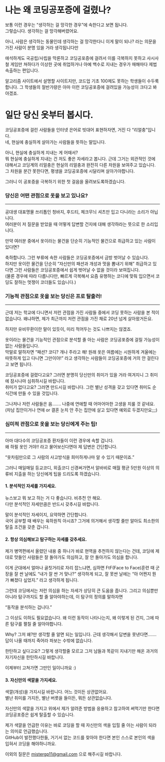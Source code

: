 # 나는 왜 코딩공포증에 걸렸나?

보통 이런 경우는 “생각하는 걸 망각한 경우”에 속한다고 보면 됩니다.  
그렇습니다. 생각하는 걸 망각해버렸어요.

아니, 사람은 생각하는 동물인데 생각하는 걸 망각한다니 이게 말이 되나? 라는 의문을 가진 사람이 분명 있을 거라 생각됩니다만

애석하게도 국공립/사립을 막론하고 코딩공포증에 걸려서 이를 극복하지 못하고 사시사철 게임만 쳐하다가 이상한 곳에 취업하거나 아예 백수로 지내는 경우가 매해마다 제법 속출하는 편입니다.

알고리즘 사이트에서 설명할 사이트지만, 코드업 기초 100제도 못하는 학생들이 수두룩합니다. 그 학생들의 절반가량은 아마 이런 코딩공포증에 걸려있을 가능성이 크다고 봐야겠죠.



# 일단 당신 옷부터 봅시다.

코딩공포증에 걸린 사람들을 인터넷 은어로 빗대어 표현하자면, 거진 다 “리얼충”입니다.  
네, 현실에 충실하게 살아가는 사람들을 뜻하는 말입니다.

아니, 현실에 충실하게 지내는 게 어때서?  
뭐 현실에 충실하게 지내는 건 저도 좋은 자세라고 봅니다. 근데 그거는 외관적인 것에 대해서고 코딩계의 리얼충은 현실의 리얼충과 완전히 다른 차원을 보여주고 있습니다.  
그 차원을 분간 못한다면, 평생을 코딩공포증에 시달리며 살아가야합니다.

그러니 이 공포증을 극복하기 위한 첫 걸음을 올려보도록하겠습니다.

### 당신은 어떤 관점으로 옷을 보고 있나요?
* * *
공대생 대표명물 쓰리톱인 청바지, 후드티, 체크무늬 셔츠만 입고 다니라는 소리가 아닙니다.  
여러분이 저 질문을 받았을 때 어떻게 답변할 건지에 대해 생각하라는 뜻으로 한 소리입니다.

만약 여러분 중에서 옷이라는 물건을 단순히 기능적인 물건으로 취급하고 있는 사람이 있다면?

축하합니다. 그런 부류에 속한 사람들은 코딩공포증에서 금방 벗어날 수 있습니다.  
하지만 옷이란 물건을 단순히 “자신만의 패션과 개성과 멋을 뽐내기 위해” 취급하고 있다면 그런 사람들은 코딩공포증에서 쉽게 벗어날 수 없을 것이라 보여집니다.  
(물론 경우에 따라 다릅니다만, 빠르게 극복해서 요즘 유행하는 코디에 맞춰 입으면서 코딩도 잘하는 멋쟁이 코더들도 있습니다.)


### 기능적 관점으로 옷을 보는 당신은 프로 탈출러!
* * *

근데 저는 학교에 다니면서 저런 관점을 가진 사람들 중에서 코딩 못하는 사람을 본 적이 없습니다. 왜냐하면, 제가 최근까지 저런 관점을 가진 채로 20년 넘게 살아왔거든요.

하지만 유비무환이란 말이 있듯이, 미리 적어두는 것도 나쁘지는 않겠죠.

옷이라는 물건을 기능적인 관점으로 분석할 줄 아는 사람은 코딩공포증에 걸릴 가능성이 없는 사람들입니다.  
막말로 말하자면 “패션? 코디? 개나 주라고 해! 원래 옷은 여름에는 시원하게 겨울에는 따뜻하게 입고 다니면 그만이야!” 라고 생각하는 사람들이 코딩공포증에 거의 안 걸린다고 보면 됩니다.

코딩공포증에 걸렸다고요? 그러면 분명히 당신만의 취미가 있을 거라 여겨지니 그 취미에 잠시나마 심취하시길 바랍니다.  
취미가 없다고요? 그러면 만드시길 바랍니다. 그런 별난 성격을 갖고 있다면 취미도 순식간에 만들 수 있을 것입니다.

그나저나 저런 사람들은 음....... 나중에 연애할 때 어마어마한 고생을 치룰 것 같네요.  
(차남 집안이거나 연애 or 결혼 눈치 안 주는 집안에 살고 있다면 예외로 두겠지만요;;;)


### 심미적 관점으로 옷을 보는 당신에게 주는 팁!
* * *

아마 대다수의 코딩공포증 환자들이 이런 경우에 속할 겁니다.  
왜 하필 옷인 거야!! 라고 물어보신다면야 제 답변은 간단합니다.

“옷차림만으로 그 사람의 사고방식을 희미하게나마 알 수 있기 때문이죠.”

그러니 매일매일 등교코디, 외출코디 신경써가면서 알바비로 매월 평균 5만원 이상의 의류비 지출을 하는 당신에게 팁을 드리도록 하겠습니다.

#### 1. 분석적인 자세를 가지세요.

뉴스보고 뭐 보고 하는 거 다 좋습니다. 비추천 안 해요.  
다만 분석적인 자세만큼은 반드시 갖추시길 바랍니다.

말이 분석적인 자세이지, 요약하면 간단합니다.  
국어 공부할 때 배우는 육하원칙 아시죠? 그거에 의거해서 생각할 줄만 알아도 최소한의 탈출 조건을 갖춘 겁니다.

#### 2. 항상 의심해보고 탐구하는 자세를 갖추세요.

제가 병역편에서 올렸던 내용 중 하나가 바로 현역을 추천하지 않는다는 건데, 코딩에 제대로 맛들인 사람들은 잘 돌아가도 의심하고, 잘 안 돌아가도 의심을 합니다.

이게 군대에서 얼마나 골칫거리로 자리 잡느냐면, 심하면 FtF(Face to Face)훈련 때 군장을 잘 싼 날에도 “내가 잘 싼 거 맞나?” 생각하게 되고, 잘 못싼 날에는 “아 어쩐지 뭔가 빠졌다 싶었지.” 라고 생각하게 됩니다.

그런데 코딩에서는 저런 의심을 하는 자세가 상당히 큰 도움을 줍니다. 그리고 의심뿐만 아니라 탐구까지도 할 줄 알아야하는데, 이 탐구의 정의를 말하자면

“동작을 분석하는 겁니다.”

그 이상도 이하도 필요없습니다. 왜 이런 동작이 나타나는지, 왜 이렇게 된 건지, 그에 따른 탐구를 펼칠 줄 알아야합니다.

Why? 그저 왜?만 생각할 줄 알면 되는 일입니다.
근데 생각해서 답변을 못낸다면....... 답이 나올 때까지 죽어라 파보는 수밖에 없습니다.

한탄하고 싶다고요?
그렇게 생각할줄 모르고 그저 남들과 똑같이 지내기만 해온 과거의 자기자신을 한탄하시길 바랍니다.

이제부터 고쳐가면 그만인 일이니까요 :)


#### 3. 자신만의 색깔을 가지세요.

색깔(개성)을 가지시길 바랍니다. 어느 것이든 상관없어요.  
별난 취미를 가지든, 별난 버릇을 들이든, 뭐든 상관없습니다.

자신만의 색깔을 가지고 위에서 제가 알려준 방법을 응용하고 참고하여 써먹기만 한다면 코딩공포증은 쉽게 탈출할 수 있습니다.

제가 색깔을 언급한 이유는 바로 코딩을 할 때 자신만의 색을 입힐 줄 아는 사람이 되라는 의미로 언급했습니다.  
GitHub이 발전했다한들, 거기서 없는 코드를 찾아야 한다면 본인 스스로 본인의 색을 입혀서 코딩을 해야하니까요.

이외의 질문은 mistergp11@gmail.com 으로 해주시길 바랍니다.